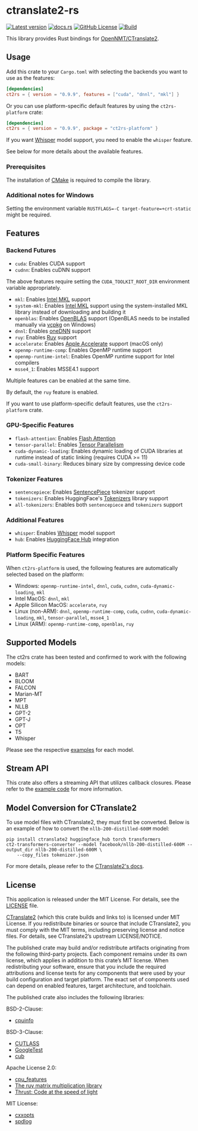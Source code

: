 # ctranslate2-rs

[![Latest version](https://img.shields.io/crates/v/ct2rs.svg)](https://crates.io/crates/ct2rs)
[![docs.rs](https://img.shields.io/docsrs/ct2rs)](https://docs.rs/ct2rs)
[![GitHub License](https://img.shields.io/github/license/jkawamoto/ctranslate2-rs)](https://github.com/jkawamoto/ctranslate2-rs/blob/main/LICENSE)
[![Build](https://github.com/jkawamoto/ctranslate2-rs/actions/workflows/build.yaml/badge.svg)](https://github.com/jkawamoto/ctranslate2-rs/actions/workflows/build.yaml)

This library provides Rust bindings for [OpenNMT/CTranslate2](https://github.com/OpenNMT/CTranslate2).

## Usage

Add this crate to your `Cargo.toml` with selecting the backends you want to use as the features:

```toml
[dependencies]
ct2rs = { version = "0.9.9", features = ["cuda", "dnnl", "mkl"] }
```

Or you can use platform-specific default features by using the `ct2rs-platform` crate:

```toml
[dependencies]
ct2rs = { version = "0.9.9", package = "ct2rs-platform" }
```

If you want [Whisper](https://huggingface.co/docs/transformers/model_doc/whisper) model support,
you need to enable the `whisper` feature.

See below for more details about the available features.

### Prerequisites

The installation of [CMake](https://cmake.org/) is required to compile the library.

### Additional notes for Windows

Setting the environment variable `RUSTFLAGS=-C target-feature=+crt-static` might be required.

## Features

### Backend Futures

- `cuda`: Enables CUDA support
- `cudnn`: Enables cuDNN support

The above features require setting the `CUDA_TOOLKIT_ROOT_DIR` environment variable appropriately.

- `mkl`: Enables [Intel MKL](https://www.intel.com/content/www/us/en/developer/tools/oneapi/onemkl.html) support
- `system-mkl`: Enables [Intel MKL](https://www.intel.com/content/www/us/en/developer/tools/oneapi/onemkl.html) support
  using the system-installed MKL library instead of downloading and building it
- `openblas`: Enables [OpenBLAS](https://www.openblas.net/) support (OpenBLAS needs to be installed manually
  via [vcpkg](https://vcpkg.io) on Windows)
- `dnnl`: Enables [oneDNN](https://www.intel.com/content/www/us/en/developer/tools/oneapi/onednn.html) support
- `ruy`: Enables [Ruy](https://github.com/google/ruy) support
- `accelerate`: Enables [Apple Accelerate](https://developer.apple.com/documentation/accelerate) support (macOS only)
- `openmp-runtime-comp`: Enables OpenMP runtime support
- `openmp-runtime-intel`: Enables OpenMP runtime support for Intel compilers
- `msse4_1`: Enables MSSE4.1 support

Multiple features can be enabled at the same time.

By default, the `ruy` feature is enabled.

If you want to use platform-specific default features, use the `ct2rs-platform` crate.

### GPU-Specific Features

- `flash-attention`:
  Enables [Flash Attention](https://huggingface.co/docs/text-generation-inference/conceptual/flash_attention)
- `tensor-parallel`:
  Enables [Tensor Parallelism](https://huggingface.co/docs/text-generation-inference/conceptual/tensor_parallelism)
- `cuda-dynamic-loading`: Enables dynamic loading of CUDA libraries at runtime instead of static linking (requires
  CUDA >= 11)
- `cuda-small-binary`: Reduces binary size by compressing device code

### Tokenizer Features

- `sentencepiece`: Enables [SentencePiece](https://github.com/google/sentencepiece) tokenizer support
- `tokenizers`: Enables HuggingFace's [Tokenizers](https://github.com/huggingface/tokenizers) library support
- `all-tokenizers`: Enables both `sentencepiece` and `tokenizers` support

### Additional Features

- `whisper`: Enables [Whisper](https://huggingface.co/docs/transformers/model_doc/whisper) model support
- `hub`: Enables [HuggingFace Hub](https://huggingface.co/docs/hub) integration

### Platform Specific Features

When `ct2rs-platform` is used, the following features are automatically selected based on the platform:

- Windows: `openmp-runtime-intel`, `dnnl`, `cuda`, `cudnn`, `cuda-dynamic-loading`, `mkl`
- Intel MacOS: `dnnl`, `mkl`
- Apple Silicon MacOS: `accelerate`, `ruy`
- Linux (non-ARM): `dnnl`, `openmp-runtime-comp`, `cuda`, `cudnn`, `cuda-dynamic-loading`, `mkl`, `tensor-parallel`,
  `msse4_1`
- Linux (ARM): `openmp-runtime-comp`, `openblas`, `ruy`

## Supported Models

The ct2rs crate has been tested and confirmed to work with the following models:

- BART
- BLOOM
- FALCON
- Marian-MT
- MPT
- NLLB
- GPT-2
- GPT-J
- OPT
- T5
- Whisper

Please see the respective
[examples](ct2rs/examples)
for each model.

## Stream API

This crate also offers a streaming API that utilizes callback closures.
Please refer to the [example code](ct2rs/examples/stream.rs)
for more information.

## Model Conversion for CTranslate2

To use model files with CTranslate2, they must first be converted.
Below is an example of how to convert the `nllb-200-distilled-600M` model:

```shell-session
pip install ctranslate2 huggingface_hub torch transformers
ct2-transformers-converter --model facebook/nllb-200-distilled-600M --output_dir nllb-200-distilled-600M \
    --copy_files tokenizer.json
```

For more details, please refer to
the [CTranslate2's docs](https://opennmt.net/CTranslate2/guides/transformers.html#nllb).

## License

This application is released under the MIT License. For details, see the [LICENSE](LICENSE) file.

[CTranslate2](https://github.com/OpenNMT/CTranslate2) (which this crate builds and links to)
is licensed under MIT License.
If you redistribute binaries or source that include CTranslate2,
you must comply with the MIT terms, including preserving license and notice files.
For details, see CTranslate2’s upstream LICENSE/NOTICE.

The published crate may build and/or redistribute artifacts originating from the following third-party projects.
Each component remains under its own license, which applies in addition to this crate’s MIT license.
When redistributing your software,
ensure that you include the required attributions and license texts for any components
that were used by your build configuration and target platform.
The exact set of components used can depend on enabled features, target architecture, and toolchain.

The published crate also includes the following libraries:

BSD-2-Clause:

- [cpuinfo](https://github.com/pytorch/cpuinfo)

BSD-3-Clause:

- [CUTLASS](https://github.com/NVIDIA/cutlass)
- [GoogleTest](https://github.com/google/googletest)
- [cub](https://github.com/NVIDIA/cub)

Apache License 2.0:

- [cpu_features](https://github.com/google/cpu_features)
- [The ruy matrix multiplication library](https://github.com/google/ruy)
- [Thrust: Code at the speed of light](https://github.com/NVIDIA/thrust)

MIT License:

- [cxxopts](https://github.com/jarro2783/cxxopts)
- [spdlog](https://github.com/gabime/spdlog)
